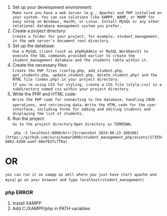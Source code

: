 1. Set up your development environment: <br>
`
Make sure you have a web server (e.g., Apache) and PHP installed on your system. You can use solutions like XAMPP, WAMP, or MAMP for easy setup on Windows, macOS, or Linux.
Install MySQL or any other relational database management system you prefer.
`
2. Create a project directory:<br>
`Create a folder for your project, for example, student_management, in the web server's document root directory.`
3. Set up the database:<br>
`Use a MySQL client (such as phpMyAdmin or MySQL Workbench) to execute the SQL commands provided earlier to create the student_management database and the students table within it.`
4. Create the necessary files:<br>
`Create the PHP files (config.php, add_student.php, get_students.php, update_student.php, delete_student.php) and the HTML file (index.php) in your project directory.`<br>
`If you're using CSS for styling, create a CSS file (style.css) in a subdirectory named css within your project directory.`
5. Write the PHP and HTML code:<br>
`Write the PHP code for connecting to the database, handling CRUD operations, and retrieving data.`
`Write the HTML code for the user interface, including forms for adding and editing students and displaying the list of students.`
6. Run the project:<br>
`Go to the project directory`
`Open directory in TERMINAL`
```
    php -S localhost:8000<br>![Screenshot 2024-06-23 180106](https://github.com/surajkumar2098/student_management_php/assets/173556943/7a4ce9cf-6062-4368-aaef-88ef83fc7f8a)

```
# OR
`you can run it on xampp as well where you just have start apache and mysql`
`go on your browser and type localhost/student_management/`


### php ERROR
1. Install XAMPP
2. Add C:/XAMPP/php in PATH variables

